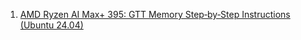 1. [AMD Ryzen AI Max+ 395: GTT Memory Step‐by‐Step Instructions (Ubuntu 24.04)](https://github.com/technigmaai/technigmaai-wiki/wiki/AMD-Ryzen-AI-Max--395:-GTT--Memory-Step%E2%80%90by%E2%80%90Step-Instructions-(Ubuntu-24.04))

